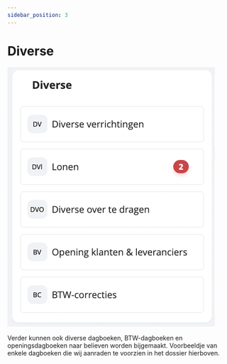 ```yaml
---
sidebar_position: 3
---
```


# Diverse

![alt text](image-2.png)

Verder kunnen ook diverse dagboeken, BTW-dagboeken en openingsdagboeken naar believen worden bijgemaakt. Voorbeeldje van enkele dagboeken die wij aanraden te voorzien in het dossier hierboven. 